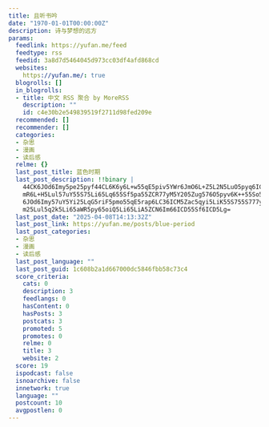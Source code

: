 ```yaml
---
title: 且听书吟
date: "1970-01-01T00:00:00Z"
description: 诗与梦想的远方
params:
  feedlink: https://yufan.me/feed
  feedtype: rss
  feedid: 3a8d7d5464045d973cc03df4afd868cd
  websites:
    https://yufan.me/: true
  blogrolls: []
  in_blogrolls:
  - title: 中文 RSS 聚合 by MoreRSS
    description: ""
    id: c4e30b2e549839519f2711d98fed209e
  recommended: []
  recommender: []
  categories:
  - 杂思
  - 漫画
  - 读后感
  relme: {}
  last_post_title: 蓝色时期
  last_post_description: !!binary |
    44CK6JOd6Imy5pe25pyf44CL6K6y6L+w55qE5piv5YWr6JmO6L+Z5L2N5LuO5pyq6ICD6J
    mR6L+H5Lul57uY55S75Li65Lq655Sf5pa55ZCR77yM5Y205Zug576O5pyv6K++55So57qv
    6JOd6Imy57uY5Yi25LqG5riF5pmo55qE5rap6LC36ICM5Zac5qyi5LiK55S755S777yM5b
    m25Lul5q2k5Li65aWR5py65oiQ5Li65LiA5ZCN6Im66ICD55Sf6ICD5Lg=
  last_post_date: "2025-04-08T14:13:32Z"
  last_post_link: https://yufan.me/posts/blue-period
  last_post_categories:
  - 杂思
  - 漫画
  - 读后感
  last_post_language: ""
  last_post_guid: 1c608b2a1d667000dc5846fbb58c73c4
  score_criteria:
    cats: 0
    description: 3
    feedlangs: 0
    hasContent: 0
    hasPosts: 3
    postcats: 3
    promoted: 5
    promotes: 0
    relme: 0
    title: 3
    website: 2
  score: 19
  ispodcast: false
  isnoarchive: false
  innetwork: true
  language: ""
  postcount: 10
  avgpostlen: 0
---
```

